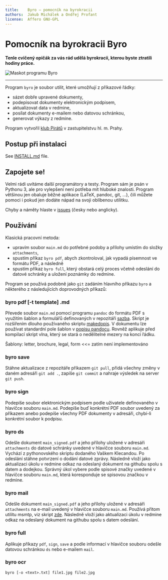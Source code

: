 ```yaml
---
title:    Byro – pomocník na byrokracii
authors:  Jakub Michálek a Ondřej Profant
license:  Affero GNU-GPL
---
```



Pomocník na byrokracii Byro
============================

**Tenle cvičený opičák za vás rád udělá byrokracii,
kterou byste ztratili hodiny práce.** 

![Maskot programu Byro](files/mascot.png)

----

Program `byro` je soubor utilit, které umožňují z příkazové řádky:

* sázet dobře upravené dokumenty,
* podepisovat dokumenty elektronickým podpisem,
* aktualizovat data v redmine,
* posílat dokumenty e-mailem nebo datovou schránkou,
* generovat výkazy z redmine. 

Program vytvořil [klub Pirátů](http://praha.pirati.cz) v zastupitelstvu hl. m. Prahy.


Postup při instalaci
--------------------

See [INSTALL.md](./INSTALL.md) file.

Zapojete se!
------------

Velmi rádi uvítáme další programátory a testy. Program sám je psán v Pythonu 3, 
ale pro vylepšení není potřeba mít hluboké znalosti.
Program většinou jen obaluje běžné aplikace (LaTeX, pandoc, git, ...),
čili můžete pomoci i pokud jen dodáte nápad na svoji oblíbenou utilitku.

Chyby a náměty hlaste v [issues](https://github.com/pirati-cz/byro/issues) (česky nebo anglicky).


Používání
---------

Klasická pracovní metoda: 

* upravím soubor `main.md` do potřebné podoby a přílohy umístím do složky `attachments`, 
* spustím příkaz `byro pdf`, abych zkontroloval, jak vypadá písemnost ve formátu PDF, a následně 
* spustím příkaz `byro full`, který obstará celý proces včetně odeslání do datové schránky a uložení poznámky do redmine.

Program se používá podobně jako `git` zadáním hlavního příkazu `byro` a některého z následujících doprovodných příkazů: 

### byro pdf [-t template] <dokument>.md

Převede soubor `main.md` pomocí programu `pandoc` do formátu PDF s využitím šablon a formulářů definovaných v repozitáři [sazba](https://github.com/jmichalek/sazba). Skript je rozšířením dlouho používaného skriptu [makedopis](https://github.com/jmichalek/sazba/blob/master/scripts/makedopis.sh). V dokumentu lze používat standardní pole šablon v [popisu pandocu](http://pandoc.org/demo/example9/templates.html). Rovněž aplikuje před kompilací skript vlna, který se stará o nedělitelné mezery na konci řádku.

Šablony: letter, brochure, legal, form <<= zatím není implementováno

### byro save

Stáhne aktualizace z repozitáře příkazem `git pull`, přidá všechny změny v daném adresáři `git add .`, zapíše `git commit` a nahraje výsledek na server `git push`.

### byro sign

Podepíše soubor elektronickým podpisem podle uživatele definovaného v hlavičce souboru `main.md`. Podepíše buď konkrétní PDF soubor uvedený za příkazem anebo podepíše všechny PDF dokumenty v adresáři, chybí-li konkrétní soubor k podpisu.

### byro ds

Odešle dokument `main_signed.pdf` a jeho přílohy uložené v adresáři `attachments` do datové schránky uvedené v hlavičce souboru `main.md`. Vychází z pythonovského skriptu dodaného Vaškem Klecandou. Po odeslání stáhne potvrzení o dodání datové zprávy. Následně vloží jako aktualizaci úkolu v redmine odkaz na odeslaný dokument na githubu spolu s datem a dodejkou. Správný úkol vybere podle spisové značky uvedené v hlavičce souboru `main.md`, která koresponduje se spisovou značkou v redmine.

### byro mail

Odešle dokument `main_signed.pdf` a jeho přílohy uložené v adresáři `attachments` na e-mail uvedený v hlavičce souboru `main.md`. Používá přitom utilitu msmtp, viz skript [zde](https://github.com/jmichalek/gapisend/blob/master/sendmail.sh). Následně vloží jako aktualizaci úkolu v redmine odkaz na odeslaný dokument na githubu spolu s datem odeslání.

### byro full

Aplikuje příkazy `pdf`, `sign`, `save` a podle informací v hlavičce souboru odešle datovou schránkou `ds` nebo e-mailem `mail`. 

### byro ocr

```
byro [-o <text>.txt] file1.jpg file2.jpg
```